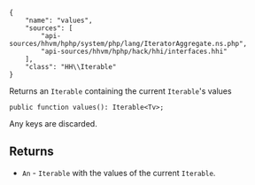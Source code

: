 ``` yamlmeta
{
    "name": "values",
    "sources": [
        "api-sources/hhvm/hphp/system/php/lang/IteratorAggregate.ns.php",
        "api-sources/hhvm/hphp/hack/hhi/interfaces.hhi"
    ],
    "class": "HH\\Iterable"
}
```




Returns an ` Iterable ` containing the current `` Iterable ``'s values




``` Hack
public function values(): Iterable<Tv>;
```




Any keys are discarded.




## Returns




+ ` An ` - `` Iterable `` with the values of the current ``` Iterable ```.
<!-- HHAPIDOC -->
